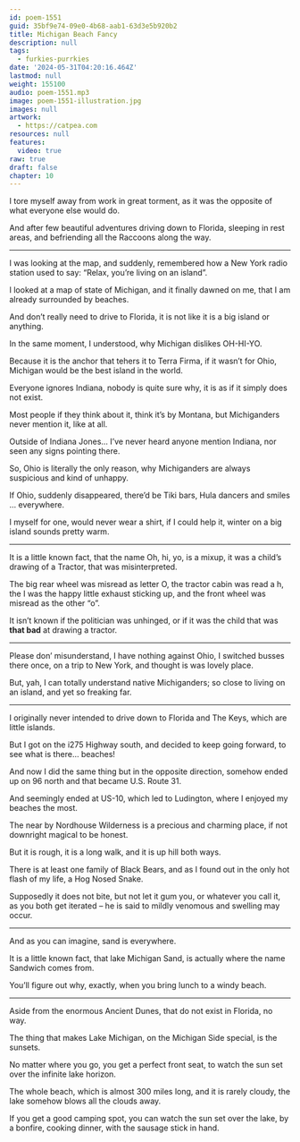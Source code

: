 ```yaml
---
id: poem-1551
guid: 35bf9e74-09e0-4b68-aab1-63d3e5b920b2
title: Michigan Beach Fancy
description: null
tags:
  - furkies-purrkies
date: '2024-05-31T04:20:16.464Z'
lastmod: null
weight: 155100
audio: poem-1551.mp3
image: poem-1551-illustration.jpg
images: null
artwork:
  - https://catpea.com
resources: null
features:
  video: true
raw: true
draft: false
chapter: 10
---
```


I tore myself away from work in great torment,
as it was the opposite of what everyone else would do.

And after few beautiful adventures driving down to Florida,
sleeping in rest areas, and befriending all the Raccoons along the way.

----

I was looking at the map, and suddenly,
remembered how a New York radio station used to say: “Relax, you’re living on an island”.

I looked at a map of state of Michigan,
and it finally dawned on me, that I am already surrounded by beaches.

And don’t really need to drive to Florida,
it is not like it is a big island or anything.

In the same moment, I understood,
why Michigan dislikes OH-HI-YO.

Because it is the anchor that tehers it to Terra Firma,
if it wasn’t for Ohio, Michigan would be the best island in the world.

Everyone ignores Indiana, nobody is quite sure why,
it is as if it simply does not exist.

Most people if they think about it, think it’s by Montana,
but Michiganders never mention it, like at all.

Outside of Indiana Jones...
I’ve never heard anyone mention Indiana, nor seen any signs pointing there.

So, Ohio is literally the only reason,
why Michiganders are always suspicious and kind of unhappy.

If Ohio, suddenly disappeared,
there’d be Tiki bars, Hula dancers and smiles … everywhere.

I myself for one, would never wear a shirt,
if I could help it, winter on a big island sounds pretty warm.

---

It is a little known fact, that the name Oh, hi, yo, is a mixup,
it was a child’s drawing of a Tractor, that was misinterpreted.

The big rear wheel was misread as letter O, the tractor cabin was read a h,
the I was the happy little exhaust sticking up, and the front wheel was misread as the other “o”.

It isn’t known if the politician was unhinged,
or if it was the child that was __that bad__ at drawing a tractor.

---

Please don’ misunderstand, I have nothing against Ohio, I switched busses there once,
on a trip to New York, and thought is was lovely place.

But, yah, I can totally understand native Michiganders;
so close to living on an island, and yet so freaking far.

---

I originally never intended to drive down to Florida and The Keys,
which are little islands.

But I got on the i275 Highway south,
and decided to keep going forward, to see what is there… beaches!

And now I did the same thing but in the opposite direction,
somehow ended up on 96 north and that became U.S. Route 31.

And seemingly ended at US-10, which led to Ludington,
where I enjoyed my beaches the most.

The near by Nordhouse Wilderness is a precious and charming place,
if not downright magical to be honest.

But it is rough, it is a long walk,
and it is up hill both ways.

There is at least one family of Black Bears,
and as I found out in the only hot flash of my life, a Hog Nosed Snake.

Supposedly it does not bite, but not let it gum you, or whatever you call it,
as you both get iterated – he is said to mildly venomous and swelling may occur.

---

And as you can imagine,
sand is everywhere.

It is a little known fact, that lake Michigan Sand,
is actually where the name Sandwich comes from.

You’ll figure out why, exactly,
when you bring lunch to a windy beach.

----

Aside from the enormous Ancient Dunes,
that do not exist in Florida, no way.

The thing that makes Lake Michigan, on the Michigan Side special,
is the sunsets.

No matter where you go, you get a perfect front seat,
to watch the sun set over the infinite lake horizon.

The whole beach, which is almost 300 miles long,
and it is rarely cloudy, the lake somehow blows all the clouds away.

If you get a good camping spot, you can watch the sun set over the lake,
by a bonfire, cooking dinner, with the sausage stick in hand.
